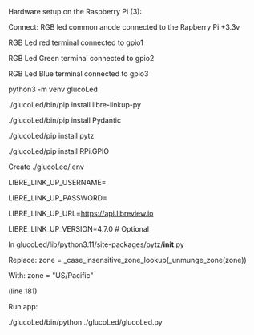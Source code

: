 Hardware setup on the Raspberry Pi (3):

Connect: RGB led common anode connected to the Rapberry Pi +3.3v

RGB Led red terminal connected to gpio1

RGB Led Green terminal connected to gpio2

RGB Led Blue terminal connected to gpio3

python3 -m venv glucoLed

./glucoLed/bin/pip install libre-linkup-py

./glucoLed/bin/pip install Pydantic

./glucoLed/pip install pytz

./glucoLed/pip install RPi.GPIO


Create ./glucoLed/.env

LIBRE_LINK_UP_USERNAME=<Libre Linkup username>

LIBRE_LINK_UP_PASSWORD=<Libre Linkup password>

LIBRE_LINK_UP_URL=https://api.libreview.io

LIBRE_LINK_UP_VERSION=4.7.0  # Optional


In glucoLed/lib/python3.11/site-packages/pytz/__init__.py

Replace: zone = _case_insensitive_zone_lookup(_unmunge_zone(zone))

With: zone = "US/Pacific"

(line 181)


Run app:

./glucoLed/bin/python ./glucoLed/glucoLed.py
